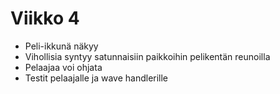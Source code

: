 # Viikko 4
- Peli-ikkunä näkyy
- Vihollisia syntyy satunnaisiin paikkoihin pelikentän reunoilla
- Pelaajaa voi ohjata
- Testit pelaajalle ja wave handlerille

